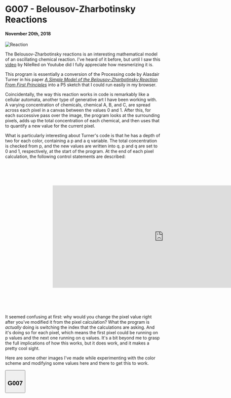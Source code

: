 # G007 - Belousov-Zharbotinsky Reactions
#### November 20th, 2018

![Reaction](../images/belousov_zharbotinsky/Belousov-Zharbotinsky_Reaction.png)

The Belousov-Zharbotinsky reactions is an interesting mathematical model of an oscillating chemical reaction. I've heard of it before, but until I saw this [video](https://www.youtube.com/watch?v=LL3kVtc-4vY) by NileRed on Youtube did I fully appreciate how mesmerizing it is.

This program is essentially a conversion of the Processing code by Alasdair Turner in his paper [*A Simple Model of the Belousov-Zharbotinsky Reaction From First Principles*](http://discovery.ucl.ac.uk/17241/1/17241.pdf) into a P5 sketch that I could run easily in my browser.

Coincidentally, the way this reaction works in code is remarkably like a cellular automata, another type of generative art I have been working with. A varying concentration of chemicals, chemical A, B, and C, are spread across each pixel in a canvas between the values 0 and 1. After this, for each successive pass over the image, the program looks at the surrounding pixels, adds up the total concentration of each chemical, and then uses that to quantify a new value for the current pixel.

What is particularly interesting about Turner's code is that he has a depth of two for each color, containing a p and a q variable. The total concentration is checked from p, and the new values are written into q. p and q are set to 0 and 1, respectively, at the start of the program. At the end of each pixel calculation, the following control statements are described:

<iframe
  src="https://carbon.now.sh/embed/?bg=rgba(171%2C%20184%2C%20195%2C%201)&t=oceanic-next&wt=none&l=text%2Fx-csrc&ds=true&dsyoff=20px&dsblur=68px&wc=true&wa=false&pv=56px&ph=56px&ln=true&fm=Hack&fs=14px&lh=133%25&si=false&es=2x&wm=false&code=if%2520(p%2520%253D%253D%25200)%2520%257B%250A%2520%2520p%2520%253D%25201%250A%2520%2520q%2520%253D%25200%250A%257D%2520else%2520%257B%250A%2520%2520p%2520%253D%25200%250A%2520%2520q%2520%253D%25201%250A%257D%250A"
  style="transform:scale(0.7); width:1024px; height:473px; border:0; overflow:hidden;"
  sandbox="allow-scripts allow-same-origin">
</iframe>

It seemed confusing at first: why would you change the pixel value right after you've modified it from the pixel calculation? What the program is *actually* doing is switching the index that the calculations are asking. And it's doing so for each pixel, which means the first pixel could be running on p values and the next one running on q values. It's a bit beyond me to grasp the full implications of how this works, but it does work, and it makes a pretty cool sight.

Here are some other images I've made while experimenting with the color scheme and modifying some values here and there to get this to work.

<!--G007 gallery-->
<div class="flex-container">
    <section>
      <button class="accordion"><h2>G007</h2></button>
      <div id="G007" class="panel"></div>
      <script>
        let G007Container = document.getElementById("G007");
        let G007Pictures = ["png", "amnioticFluid", "blue_and_red"];
        for (let i = 1; i < G007Pictures.length; i++) {
            let src = "./images/belousov_zharbotinsky/" + G007Pictures[i] + "." + G007Pictures[0];
            let img = new Image();
            img.src = src;
            G007Container.appendChild(img);
        }
      </script>
    </section>
</div>

<!--expander for galleries-->
<script src="gallery-expander.js"></script>
